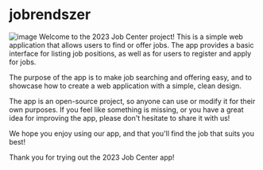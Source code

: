 # jobrendszer
![image](https://user-images.githubusercontent.com/91018450/218851223-57ad611e-e4c3-4444-a5f0-9a3ea1a98967.png)
Welcome to the 2023 Job Center project!
This is a simple web application that allows users to find or offer jobs. The app provides a basic interface for listing job positions, as well as for users to register and apply for jobs.

The purpose of the app is to make job searching and offering easy, and to showcase how to create a web application with a simple, clean design.

The app is an open-source project, so anyone can use or modify it for their own purposes. If you feel like something is missing, or you have a great idea for improving the app, please don't hesitate to share it with us!

We hope you enjoy using our app, and that you'll find the job that suits you best!

Thank you for trying out the 2023 Job Center app!
